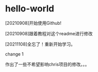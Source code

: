 # hello-world
[20210908]开始使用Github!

[20210908]跟着教程对这个readme进行修改

[20211108]全忘了！重新开始学习。

change 1


作出了一些不希望影响chris项目的修改。。。